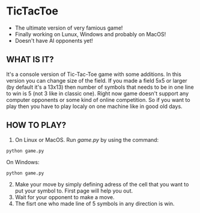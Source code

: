 # TicTacToe

- The ultimate version of very famious game!
- Finally working on Lunux, Windows and probably on MacOS!
- Doesn't have AI opponents yet!


## WHAT IS IT?
It's a console version of Tic-Tac-Toe game with some additions. In this version you can change size of the field. If you made a field 5x5 or larger (by default it's a 13x13) then number of symbols that needs to be in one line to win is 5 (not 3 like in classic one). Right now game doesn't support any computer opponents or some kind of online competition. So if you want to play then you have to play localy on one machine like in good old days.

## HOW TO PLAY?

1. On Linux or MacOS. Run *game.py* by using the command:
```bash
python game.py
```
On Windows:
```batch
python game.py
```
2. Make your move by simply defining adress of the cell that you want to put your symbol to. First page will help you out.
3. Wait for your opponent to make a move.
4. The fisrt one who made line of 5 symbols in any direction is win. 
